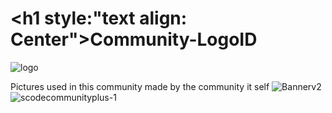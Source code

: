 # <h1 style:"text align: Center">Community-LogoID </h1>![logo](https://user-images.githubusercontent.com/51787264/176151500-a5903b69-8c32-4525-8ee2-d40ea84c55cc.png)

Pictures used in this community made by the community it self
![Bannerv2](https://user-images.githubusercontent.com/51787264/176151415-912df069-3562-4dce-b99f-1ee36f28f687.png)
![scodecommunityplus-1](https://user-images.githubusercontent.com/51787264/176151448-aa9533f2-a0ac-4695-9e09-1c6fca8434d3.png)
